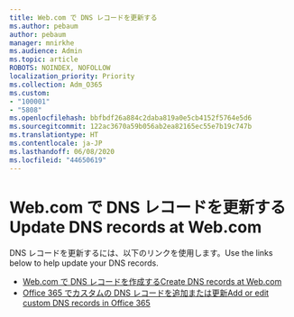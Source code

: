 ```yaml
---
title: Web.com で DNS レコードを更新する
ms.author: pebaum
author: pebaum
manager: mnirkhe
ms.audience: Admin
ms.topic: article
ROBOTS: NOINDEX, NOFOLLOW
localization_priority: Priority
ms.collection: Adm_O365
ms.custom:
- "100001"
- "5808"
ms.openlocfilehash: bbfbdf26a884c2daba819a0e5cb4152f5764e5d6
ms.sourcegitcommit: 122ac3670a59b056ab2ea82165ec55e7b19c747b
ms.translationtype: HT
ms.contentlocale: ja-JP
ms.lasthandoff: 06/08/2020
ms.locfileid: "44650619"
---
```

# <a name="update-dns-records-at-webcom"></a><span data-ttu-id="272e0-102">Web.com で DNS レコードを更新する</span><span class="sxs-lookup"><span data-stu-id="272e0-102">Update DNS records at Web.com</span></span>

<span data-ttu-id="272e0-103">DNS レコードを更新するには、以下のリンクを使用します。</span><span class="sxs-lookup"><span data-stu-id="272e0-103">Use the links below to help update your DNS records.</span></span>

- [<span data-ttu-id="272e0-104">Web.com で DNS レコードを作成する</span><span class="sxs-lookup"><span data-stu-id="272e0-104">Create DNS records at Web.com</span></span>](https://docs.microsoft.com/microsoft-365/admin/dns/create-dns-records-at-web-com?view=o365-worldwide)
- [<span data-ttu-id="272e0-105">Office 365 でカスタムの DNS レコードを追加または更新</span><span class="sxs-lookup"><span data-stu-id="272e0-105">Add or edit custom DNS records in Office 365</span></span>](https://docs.microsoft.com/microsoft-365/admin/setup/add-domain#add-or-edit-custom-dns-records)